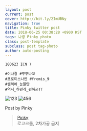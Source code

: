 ```yaml
---
layout: post
current: post
cover: http://bit.ly/2ImUBNy
navigation: true
title: Pinky twitter post
date: 2018-06-25 00:38:28 +0900 KST
tags: 나경 Pinky photo
class: post-template
subclass: post tag-photo
author: auto-posting
---
```


```  
180623 ICN )  
  
#이나경 #뿌뿌나꼬  
#프로미스나인 #fromis_9  
#셀렉에_눈물만  
#역시_하던게_편하군TT  

```
![123](http://bit.ly/2ImUBNy) 
![456](http://bit.ly/2MRho7E)



Post by Pinky

> [Pinky](https://twitter.com/pinkypic7)  
  로고크롭, 2차가공 금지